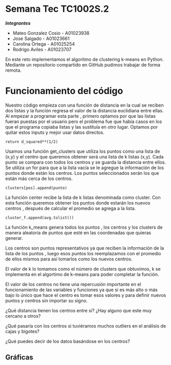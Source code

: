 # Semana Tec TC1002S.2
***Integrantes***
- Mateo Gonzalez Cosio - A01023938
- Jose Salgado - A01023661
- Carolina Ortega - A01025254
- Rodrigo Aviles - A01023707

En este reto implementamos el algoritmo de clustering k-means en Python. Mediante un repositorio compartido en GitHub pudimos trabajar de forma remota.  

# Funcionamiento del código

Nuestro código empieza con una función de distancia en la cual se reciben dos listas y la función regresa el valor de la distancia euclidiana entre ellas. Al empezar a programar esta parte , primero optamos por que las listas fueran puestas por el usuario pero el problema fue que había casos en los que el programa copiaba listas y las sustituía en otro lugar. Optamos por quitar estos inputs y mejor usar datos directos.



    return d_squared**(1/2)

Usamos una función get_clusters que utiliza los puntos como una lista de (x,y) y el centro que queremos obtener será una lista de k listas (x,y).  Cada punto se compara con todos los centros y se guarda la distancia entre ellos. Se utiliza un for para que a la lista vacía se le agregue la información de los puntos donde están los centros. Los puntos seleccionados serán los que están más cerca de los centros.

    clusters[pos].append(punto)
    
La función center recibe la lista de k listas denominada como cluster. Con esta función queremos obtener los puntos donde estarán los nuevos centros , después de calcular el promedio se agrega a la lista.

    cluster_f.append(avg.tolist())

La función k_means genera todos los puntos , los centros y los clusters de manera aleatoria de puntos que esté en las coordenadas que quieras generar.




Los centros son puntos representativos ya que reciben la información de la lista de los puntos , luego esos puntos los reemplazamos con el promedio de ellos mismos para así tomarlos como los nuevos centros.

El valor de k lo tomamos como el número de clusters que obtuvimos, k se implementa en el algortimo de k-means para poder completar la función.

El valor de los centros no tiene una repercusión importante en el funcionamiento de las variables y funciones ya que si es más alto o más bajo lo único que hace el centro es tomar esos valores y para definir nuevos puntos y centros sin importar su signo.

¿Qué distancia tienen los centros entre sí? ¿Hay alguno que este muy cercano a otros?


¿Qué pasaría con los centros si tuviéramos muchos outliers en el análisis de cajas y bigotes?


¿Qué puedes decir de los datos basándose en los centros?


## Gráficas 


